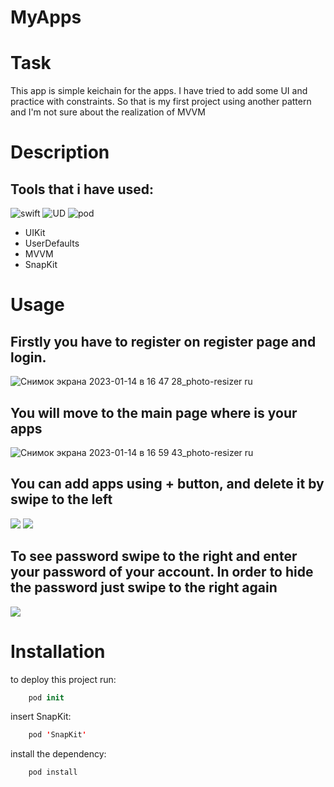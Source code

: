 # MyApps

# Task
This app is simple keichain for the apps. I have tried to add some UI and practice with constraints. So that is my first project using another pattern and I'm not sure about the realization of MVVM

# Description
## Tools that i have used:
![swift](https://img.shields.io/badge/Swift-UIkit-yellow) ![UD](https://img.shields.io/badge/Foundation-UserDeafaults-orange) ![pod](https://img.shields.io/badge/pod-SnapKit-yellow)
+ UIKit
+ UserDefaults
+ MVVM
+ SnapKit

# Usage

## Firstly you have to register on register page and login.

![Снимок экрана 2023-01-14 в 16 47 28_photo-resizer ru](https://user-images.githubusercontent.com/114899476/212468772-b1ec88a8-7bf8-4d24-8bd2-84ed822fd7d0.png)

## You will move to the main page where is your apps

![Снимок экрана 2023-01-14 в 16 59 43_photo-resizer ru](https://user-images.githubusercontent.com/114899476/212468812-44a052c7-4d73-45f6-884a-53d9ae37d485.png)

## You can add apps using + button, and delete it by swipe to the left

![](https://user-images.githubusercontent.com/114899476/212469663-cb855ca3-b107-4ff5-8cf3-3be22f73c038.gif) ![](https://user-images.githubusercontent.com/114899476/212469805-263ece22-e4da-44da-8025-08f77c80c1cd.gif)

## To see password swipe to the right and enter your password of your account. In order to hide the password just swipe to the right again


![](https://user-images.githubusercontent.com/114899476/212469981-a125d101-4a9b-4b11-99fe-02875a1aa954.gif)

# Installation

to deploy this project run:

```swift
    pod init
```
insert SnapKit:
```swift
    pod 'SnapKit'
```
install the dependency:
```swift
    pod install
```

